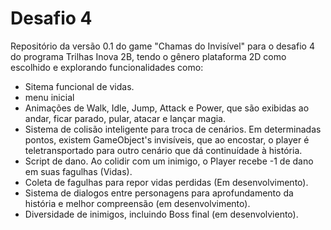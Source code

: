 # Desafio 4
Repositório da versão 0.1 do game "Chamas do Invisível" para o desafio 4 do programa Trilhas Inova 2B, tendo o gênero plataforma 2D como escolhido e explorando funcionalidades como:
* Sitema funcional de vidas.
* menu inicial
* Animações de Walk, Idle, Jump, Attack e Power, que são exibidas ao andar, ficar parado, pular, atacar e lançar magia.
* Sistema de colisão inteligente para troca de cenários. Em determinadas pontos, existem GameObject's invisíveis, que ao encostar, o player é teletransportado para outro cenário que dá continuídade à história.
* Script de dano. Ao colidir com um inimigo, o Player recebe -1 de dano em suas fagulhas (Vidas).
* Coleta de fagulhas para repor vidas perdidas (Em desenvolvimento).
* Sistema de dialogos entre personagens para aprofundamento da história e melhor compreensão (em desenvolvimento).
* Diversidade de inimigos, incluindo Boss final (em desenvolviento).
